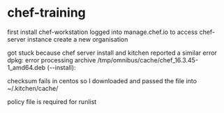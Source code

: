# chef-training

first install chef-workstation
logged into manage.chef.io to access chef-server instance
create a new organisation

got stuck because chef server install and kitchen reported a similar error dpkg: error processing archive /tmp/omnibus/cache/chef_16.3.45-1_amd64.deb (--install):

checksum fails in centos so I downloaded and passed the file into ~/.kitchen/cache/

policy file is required for runlist


